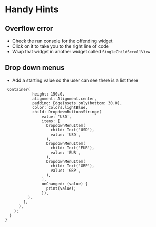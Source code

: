 # Handy Hints

## Overflow error

- Check the run console for the offending widget
- Click on it to take you to the right line of code
- Wrap that widget in another widget called `SingleChildScrollView`


## Drop down menus

- Add a starting value so the user can see there is a list there

```
 Container(
            height: 150.0,
            alignment: Alignment.center,
            padding: EdgeInsets.only(bottom: 30.0),
            color: Colors.lightBlue,
            child: DropdownButton<String>(
                value: 'USD',
                items: [
                  DropdownMenuItem(
                    child: Text('USD'),
                    value: 'USD',
                  ),
                  DropdownMenuItem(
                    child: Text('EUR'),
                    value: 'EUR',
                  ),
                  DropdownMenuItem(
                    child: Text('GBP'),
                    value: 'GBP',
                  ),
                ],
                onChanged: (value) {
                  print(value);
                }),
          ),
        ],
      ),
    );
  }
}
```


